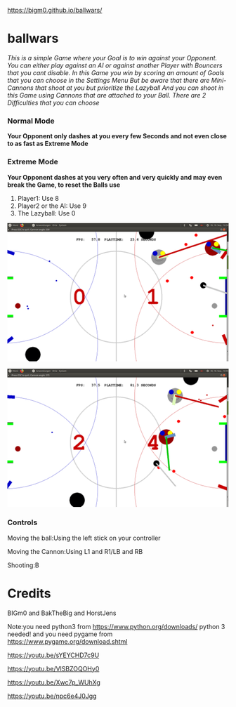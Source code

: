 https://bigm0.github.io/ballwars/
# ballwars
*This is a simple Game where your Goal is to win against your Opponent.
You can either play against an AI or against another Player with Bouncers that you cant disable.
In this Game you win by scoring an amount of Goals that you can choose in the Settings Menu
But be aware that there are Mini-Cannons that shoot at you but prioritize the Lazyball
And you can shoot in this Game using Cannons that are attached to your Ball.
There are 2 Difficulties that you can choose*

### Normal Mode

**Your Opponent only dashes at you every few Seconds and not even close to as fast as Extreme Mode**

### Extreme Mode

**Your Opponent dashes at you very often and very quickly and may even break the Game, to reset the Balls use**
1. Player1:
Use 8
1. Player2 or the AI:
Use 9
1. The Lazyball:
Use 0
 
![screenshot](a.png)

![screenshot](b.png)


 
### Controls
Moving the ball:Using the left stick on your controller

Moving the Cannon:Using L1 and R1/LB and RB

Shooting:B

# Credits
BIGm0 and BakTheBig and HorstJens

Note:you need python3 from https://www.python.org/downloads/
python 3 needed!
and you need pygame from https://www.pygame.org/download.shtml



https://youtu.be/sYEYCHD7c9U


https://youtu.be/VlSBZOQOHy0


https://youtu.be/Xwc7p_WUhXg


https://youtu.be/npc6e4J0Jgg
